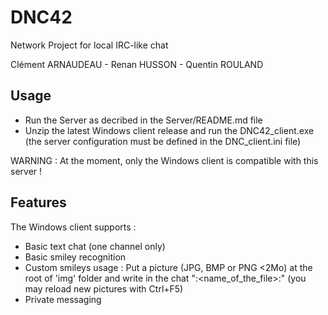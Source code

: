 # DNC42

Network Project for local IRC-like chat

Clément ARNAUDEAU - Renan HUSSON - Quentin ROULAND

## Usage

- Run the Server as decribed in the Server/README.md file
- Unzip the latest Windows client release and run the DNC42_client.exe (the server configuration must be defined in the DNC_client.ini file)

WARNING : At the moment, only the Windows client is compatible with this server !

## Features

The Windows client supports :
- Basic text chat (one channel only)
- Basic smiley recognition
- Custom smileys usage : Put a picture (JPG, BMP or PNG \<2Mo) at the root of 'img' folder and write in the chat ":\<name_of_the_file>:" (you may reload new pictures with Ctrl+F5)
- Private messaging

